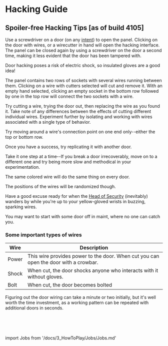 # Hacking Guide

## Spoiler-free Hacking Tips [as of build 4105]

Use a screwdriver on a door (on any [intent](Intent.md)) to open the panel. Clicking on the door with wires, or a wirecutter in hand will open the hacking interface. The panel can be closed again by using a screwdriver on the door a second time, making it less evident that the door has been tampered with.

Door hacking poses a risk of electric shock, so insulated gloves are a good idea!

The panel contains two rows of sockets with several wires running between them. Clicking on a wire with cutters selected will cut and remove it. With an empty hand selected, clicking an empty socket in the bottom row followed by one in the top row will connect the two sockets with a wire.

Try cutting a wire, trying the door out, then replacing the wire as you found it. Take note of any differences between the effects of cutting different individual wires. Experiment further by isolating and working with wires associated with a single type of behavior.

Try moving around a wire's connection point on one end only--either the top or bottom row.

Once you have a success, try replicating it with another door.

Take it one step at a time--If you break a door irrecoverably, move on to a different one and try being more slow and methodical in your experimentation.

The same colored wire will do the same thing on every door.

The positions of the wires will be randomized though.

Have a good excuse ready for when the [Head of Security](Head-of-Security.md) (inevitably) wanders by while you're up to your yellow-gloved wrists in buzzing, sparking wires.

You may want to start with some door off in maint, where no one can catch you.

### Some important types of wires

| Wire | Description
| --- | --- |
| Power | This wire provides power to the door. When cut you can open the door with a crowbar. |
| Shock | When cut, the door shocks anyone who interacts with it without gloves. |
| Bolt | When cut, the door becomes bolted |

Figuring out the door wiring can take a minute or two initially, but it's well worth the time investment, as a working pattern can be repeated with additional doors in seconds.

  <br/>
<br/>
<br/>

import Jobs from '/docs/3_HowToPlay/Jobs/Jobs.md'

<Jobs />

